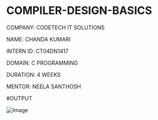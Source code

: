 # COMPILER-DESIGN-BASICS

COMPANY: CODETECH IT SOLUTIONS

NAME: CHANDA KUMARI

INTERN ID: CT04DN1417

DOMAIN: C PROGRAMMING

DURATION: 4 WEEKS

MENTOR: NEELA SANTHOSH

#OUTPUT

![Image](https://github.com/user-attachments/assets/0647677c-65c7-497e-ab34-9890f09eacce)

